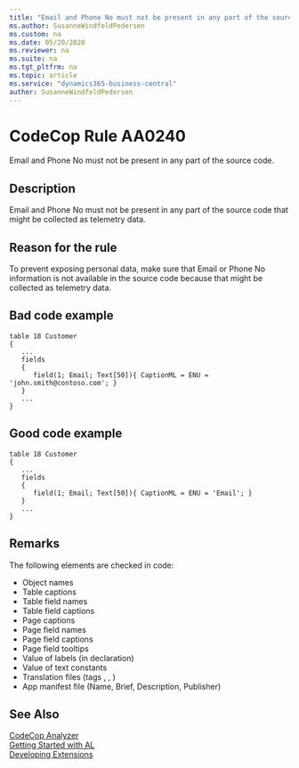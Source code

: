 ```yaml
---
title: "Email and Phone No must not be present in any part of the source code."
ms.author: SusanneWindfeldPedersen
ms.custom: na
ms.date: 05/20/2020
ms.reviewer: na
ms.suite: na
ms.tgt_pltfrm: na
ms.topic: article
ms.service: "dynamics365-business-central"
author: SusanneWindfeldPedersen
---
```

[//]: # (START>DO_NOT_EDIT)
[//]: # (IMPORTANT:Do not edit any of the content between here and the END>DO_NOT_EDIT.)
[//]: # (Any modifications should be made in the .xml files in the ModernDev repo.)
# CodeCop Rule AA0240
Email and Phone No must not be present in any part of the source code.  

## Description
Email and Phone No must not be present in any part of the source code that might be collected as telemetry data.

[//]: # (IMPORTANT: END>DO_NOT_EDIT)

## Reason for the rule
To prevent exposing personal data, make sure that Email or Phone No information is not available in the source code because that might be collected as telemetry data.

## Bad code example
```
table 18 Customer
{
   ...
   fields
   {
      field(1; Email; Text[50]){ CaptionML = ENU = 'john.smith@contoso.com'; }
   }
   ...
}
```

## Good code example
```
table 18 Customer
{
   ...
   fields
   {
      field(1; Email; Text[50]){ CaptionML = ENU = 'Email'; }
   }
   ...
}
```
## Remarks

The following elements are checked in code: 

- Object names
- Table captions
- Table field names
- Table field captions
- Page captions
- Page field names
- Page field captions
- Page field tooltips
- Value of labels (in declaration)
- Value of text constants
- Translation files (tags <source>, <target>, <note>)
- App manifest file (Name, Brief, Description, Publisher)

## See Also  
[CodeCop Analyzer](codecop.md)  
[Getting Started with AL](../devenv-get-started.md)  
[Developing Extensions](../devenv-dev-overview.md)  